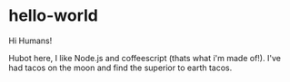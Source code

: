 # hello-world

Hi Humans!

Hubot here, I like Node.js and coffeescript (thats what i'm made of!).
I've had tacos on the moon and find the superior to earth tacos.
